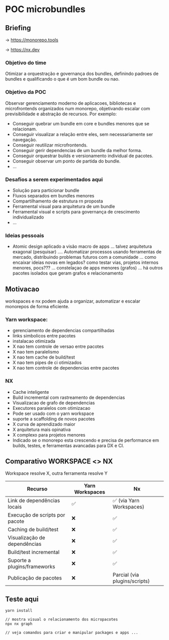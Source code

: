 # POC microbundles


## Briefing

-> https://monorepo.tools

-> https://nx.dev


### Objetivo do time
Otimizar a orquestração e governança dos bundles, definindo padroes de bundles e qualificando o que é um bom bundle ou nao.

### Objetivo da POC
Observar gerenciamento moderno de aplicacoes, bibliotecas e microfrontends organizados num monorepo, objetivando escalar com previsibilidade e abstração de recursos. Por exemplo: 
- Conseguir quebrar um bundle em core e bundles menores que se relacionam.
- Conseguir visualizar a relação entre eles, sem necessariamente ser navegação.
- Conseguir reutilizar microfrontends.
- Conseguir gerir dependencias de um bundle da melhor forma.
- Conseguir orquestrar builds e versionamento individual de pacotes.
- Conseguir observar um ponto de partida do bundle.
- ...


### Desafios a serem experimentados aqui
- Solução para particionar bundle
- Fluxos separados em bundles menores
- Compartilhamento de estrutura rn proposta
- Ferramental visual para arquitetura de um bundle
- Ferramental visual e scripts para governança de crescimento individualizado
- ...


### Ideias pessoais
- Atomic design aplicado a visão macro de apps ... talvez arquitetura exagonal (pesquisar) .... Automatizar processos usando ferramentas de mercado, distribuindo problemas futuros com a comunidade ... como encaixar ideias novas em legados? como testar vias, projetos internos menores, pocs??? ... constelaçao de apps menores (grafos) ... há outros pacotes isolados que geram grafos e relacionamento 


## Motivacao

workspaces e nx podem ajuda a organizar, automatizar e escalar monorepos de forma eficiente.

### Yarn workspace:
- gerenciamento de dependencias compartilhadas
- links simbolicos entre pacotes
- instalacao otimizada
- X nao tem controle de versao entre pacotes
- X nao tem paralelismo
- X nao tem cache de build/test
- X nao tem pipes de ci otimizados
- X nao tem controle de dependencias entre pacotes

### NX 
- Cache inteligente
- Build incremental com rastreamento de dependencias
- Visualizacao de grafo de dependencias
- Executores paralelos com otimizacao
- Pode ser usado com o yarn workspace
- suporte a scaffolding de novos pacotes
- X curva de aprendizado maior
- X arquitetura mais opinativa
- X complexo para projetos menores
- Indicado se o monorepo esta crescendo e precisa de performance em builds, testes, e ferramentas avancadas para DX e CI.


## Comparativo WORKSPACE <> NX

Workspace resolve X, outra ferramenta resolve Y

| Recurso                        | Yarn Workspaces    | Nx                            |
| ------------------------------ | --------------------- | ----------------------------- |
| Link de dependências locais    | ✅                | ✅ (via Yarn Workspaces)       |
| Execução de scripts por pacote | ❌                      | ✅                             |
| Caching de build/test          | ❌                       | ✅                             |
| Visualização de dependências   | ❌               | ✅                             |
| Build/test incremental         | ❌                  | ✅                             |
| Suporte a plugins/frameworks   | ❌                   | ✅                             |
| Publicação de pacotes          | ❌                 | Parcial (via plugins/scripts) |



## Teste aqui
```
yarn install

// mostra visual o relacionamento dos micropacotes
npx nx graph 

// veja comandos para criar e manipular packages e apps ...

```

